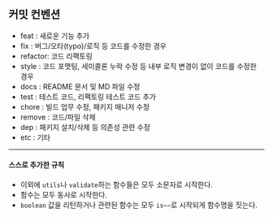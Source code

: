 ## 커밋 컨벤션

- feat : 새로운 기능 추가
- fix : 버그/오타(typo)/로직 등 코드를 수정한 경우
- refactor: 코드 리팩토링
- style : 코드 포맷팅, 세미콜론 누락 수정 등 내부 로직 변경이 없이 코드를 수정한 경우
- docs : README 문서 및 MD 파일 수정
- test : 테스트 코드, 리팩토링 테스트 코드 추가
- chore : 빌드 업무 수정, 패키지 매니저 수정
- remove : 코드/파일 삭제
- dep : 패키지 설치/삭제 등 의존성 관련 수정
- etc : 기타

---

#### 스스로 추가한 규칙

- 이외에 `utils`나 `validate`하는 함수들은 모두 소문자로 시작한다.
- 함수는 모두 동사로 시작한다.
- `boolean` 값을 리턴하거나 관련된 함수는 모두 `is~~`로 시작되게 함수명을 짓는다.